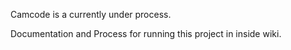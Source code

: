 
Camcode is a currently under process.

Documentation and Process for running this project in inside wiki.
